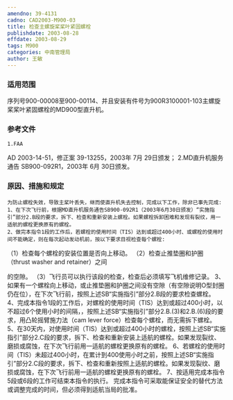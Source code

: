 ```yaml
---
amendno: 39-4131
cadno: CAD2003-M900-03
title: 检查主螺旋桨桨叶紧固螺栓
publishdate: 2003-08-28
effdate: 2003-08-29
tags: M900
categories: 中南管理局
author: 王敏
---
```


### 适用范围 
序列号900-00008至900-00114、并且安装有件号为900R3100001-103主螺旋桨桨叶紧固螺栓的MD900型直升机。

### 参考文件
    1.FAA 
AD 2003-14-51，修正案 39-13255，2003年 7月 29日颁发；
    2.MD直升机服务通告 SB900-092R1，2003年 6月 30日颁发。


### 原因、措施和规定 
    为防止螺栓失效，导致主桨叶丢失，继而使直升机失去控制，完成以下工作，除非已事先完成: 
    1、在下次飞行前，根据MD直升机服务通告SB900-092R1（2003年6月30日颁发）“实施指引”部分2.B段的要求，拆下、检查和重新安装上螺栓。如果螺栓拆卸困难和发现有裂纹，用一适航的螺栓更换原有的螺栓。 
    2、做完本指令1段的工作后，若螺栓的使用时间（TIS）达到或超过400小时、或螺栓的使用时间不能确定，则在每次起动发动机前，按以下要求目视检查每个螺栓: 
（1）检查每个螺栓的安装位置是否向上移动。 
    （2）检查止推垫圈和护圈（thrust washer and retainer）之间

  
的空隙。 
    （3）飞行员可以执行该段的检查，检查后必须填写飞机维修记录。
 3、如果有一个螺栓向上移动，或止推垫圈和护圈之间没有空隙（有空隙说明O型封圈仍在位），在下次飞行前，按照上述SB“实施指引”部分2.B段的要求检查螺栓。 
    4、完成本指令1段的工作后，对螺栓的使用时间（TIS）达到或超过400小时，以不超过6个使用小时的间隔，，按照上述SB“实施指引”部分2.B.(3)和2.B.(6)段的要求，用凸轮摇臂施力法（cam lever force）检查每个螺栓，而无需拆下螺栓。 
    5、在30天内，对使用时间（TIS）达到或超过400小时的螺栓，按照上述SB“实施指引”部分2.C段的要求，拆下、检查和重新安装上适航的螺栓。如果发现裂纹、磨损或腐蚀，在下次飞行前用一适航的螺栓更换原有的螺栓。 
6、若螺栓的使用时间（TIS）未超过400小时，在累计到400使用小时之前，按照上述SB“实施指引”部分2.C段的要求，拆下、检查和重新按照上适航的螺栓。如果发现裂纹、磨损或腐蚀，在下次飞行前用一适航的螺栓更换原有的螺栓。 
7、按适用完成本指令5段或6段的工作可结束本指令的执行。     完成本指令可采取能保证安全的替代方法或调整完成的时间，但必须得到适航当局的批准。
